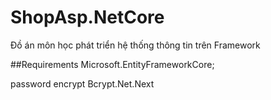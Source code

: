 # ShopAsp.NetCore
Đồ án môn học phát triển hệ thống thông tin trên Framework

##Requirements
Microsoft.EntityFrameworkCore;

password encrypt Bcrypt.Net.Next
